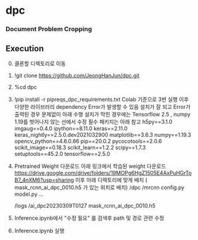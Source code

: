 # dpc

### Document Problem Cropping

## Execution
0. 클론할 디렉토리로 이동
1. !git clone https://github.com/JeongHanJun/dpc.git
2. %cd dpc
3. !pip install -r pipreqs_dpc_requirements.txt
    Colab 기준으로 3번 실행 이후 다양한 라이브러리 dependency Error가 발생할 수 있음
    설치가 잘 되고 Error가 출력된 경우 문제없이 아래 수행
    설치가 막힌 경우에는 Tensorflow 2.5 , numpy 1.19를 벗어나지 않는 선에서 수정
    필수 패키지는 아래 참고
    h5py==3.1.0
    imgaug==0.4.0
    ipython==8.11.0
    keras==2.11.0
    keras_nightly==2.5.0.dev2021032900
    matplotlib==3.6.3
    numpy==1.19.3
    opencv_python==4.6.0.66
    pip==20.0.2
    pycocotools==2.0.6
    scikit_image==0.18.3
    scikit_learn==1.2.2
    scipy==1.7.3
    setuptools==45.2.0
    tensorflow==2.5.0

4. Pretrained Weight 다운로드
    아래 링크에서 학습된 weight 다운로드
    https://drive.google.com/drive/folders/19MOPg6HgZ1505E4AxPuHGrToB7_4nXM6?usp=sharing
    이후 아래 디렉토리에 맞게 배치 ( mask_rcnn_ai_dpc_0010.h5 가 있는 위치로 배치)
/dpc
    /mrcnn
        config.py
        model.py
        ...

    /logs
        /ai_dpc20230309T0127
            mask_rcnn_ai_dpc_0010.h5

5. Inference.ipynb에서 "수정 필요" 를 검색후 path 및 경로 관련 수정
6. Inference.ipynb 실행